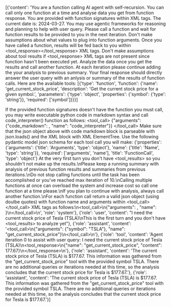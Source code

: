 [{'content': 'You are a function calling AI agent with self-recursion. You can call only one function at a time and analyse data you get from function response. You are provided with function signatures within <tools></tools> XML tags. The current date is: 2024-03-27. You may use agentic frameworks for reasoning and planning to help with user query. Please call a function and wait for function results to be provided to you in the next iteration. Don\'t make assumptions about what values to plug into function arguments. Once you have called a function, results will be fed back to you within <tool_response></tool_response> XML tags. Don\'t make assumptions about tool results if <tool_response> XML tags are not present since function hasn\'t been executed yet. Analyze the data once you get the results and call another function. At each iteration please continue adding the your analysis to previous summary. Your final response should directly answer the user query with an anlysis or summary of the results of function calls. Here are the available tools: 
<tools> 
[{\'type\': \'function\', \'function\': {\'name\': \'get_current_stock_price\', \'description\': \'Get the current stock price for a given symbol.\', \'parameters\': {\'type\': \'object\', \'properties\': {\'symbol\': {\'type\': \'string\'}}, \'required\': [\'symbol\']}}}] 
</tools>


 If the provided function signatures doesn\'t have the function you must call, you may write executable python code in markdown syntax and call code_interpreter() function as follows: 
 <tool_call> 
 {"arguments": {"code_markdown": <python-code>, "name": "code_interpreter"}} 
 </tool_call> 
 Make sure that the json object above with code markdown block is parseable with json.loads() and the XML block with XML ElementTree. Use the following pydantic model json schema for each tool call you will make: {\'properties\': {\'arguments\': {\'title\': \'Arguments\', \'type\': \'object\'}, \'name\': {\'title\': \'Name\', \'type\': \'string\'}}, \'required\': [\'arguments\', \'name\'], \'title\': \'FunctionCall\', \'type\': \'object\'} At the very first turn you don\'t have <tool_results> so you shouldn\'t not make up the results.\nPlease keep a running summary with analysis of previous function results and summaries from previous iterations.\nDo not stop calling functions until the task has been accomplished or you\'ve reached max iteration of 10.\nCalling multiple functions at once can overload the system and increase cost so call one function at a time please.\nIf you plan to continue with analysis, always call another function.\nFor each function call return a valid json object (using doulbe quotes) with function name and arguments within <tool_call></tool_call> XML tags as follows:\n<tool_call>\n{"arguments": <args-dict>, "name": <function-name>}\n</tool_call>\n', 'role': 'system'}, {'role': 'user', 'content': "I need the current stock price of Tesla (TSLA)\nThis is the first turn and you don't have <tool_results> to analyze yet"}, {'role': 'assistant', 'content': '<tool_call>\n{"arguments": {"symbol": "TSLA"}, "name": "get_current_stock_price"}\n</tool_call>\n'}, {'role': 'tool', 'content': 'Agent iteration 0 to assist with user query: I need the current stock price of Tesla (TSLA)\n<tool_response>\n{"name": "get_current_stock_price", "content": 177.67}\n</tool_response>\n'}, {'role': 'assistant', 'content': 'The current stock price of Tesla (TSLA) is $177.67. This information was gathered from the "get_current_stock_price" tool with the provided symbol TSLA. There are no additional queries or iterations needed at this time, so the analysis concludes that the current stock price for Tesla is $177.67.'}, {'role': 'assistant', 'content': 'The current stock price of Tesla (TSLA) is $177.67. This information was gathered from the "get_current_stock_price" tool with the provided symbol TSLA. There are no additional queries or iterations needed at this time, so the analysis concludes that the current stock price for Tesla is $177.67.'}]